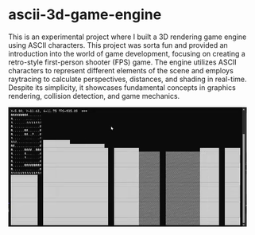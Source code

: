 # ascii-3d-game-engine
 This is an experimental project where I built a 3D rendering game engine using ASCII characters. This project was sorta fun and provided an introduction into the world of game development, focusing on creating a retro-style first-person shooter (FPS) game. The engine utilizes ASCII characters to represent different elements of the scene and employs raytracing to calculate perspectives, distances, and shading in real-time. Despite its simplicity, it showcases fundamental concepts in graphics rendering, collision detection, and game mechanics.

 ![](https://github.com/mathamphetamine/ascii-3d-game-engine/blob/main/ascii-3d-game-engine/video-demo.gif)
